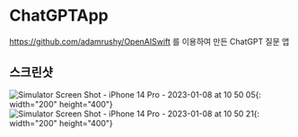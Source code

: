 ChatGPTApp
=============

https://github.com/adamrushy/OpenAISwift
를 이용하여 만든 ChatGPT 질문 앱

스크린샷
-------------
![Simulator Screen Shot - iPhone 14 Pro - 2023-01-08 at 10 50 05](https://user-images.githubusercontent.com/10498849/211177171-fbb492d9-311b-4237-b5ff-db5859738d6e.png){: width="200" height="400"}
![Simulator Screen Shot - iPhone 14 Pro - 2023-01-08 at 10 50 21](https://user-images.githubusercontent.com/10498849/211177172-6a933e23-d9fe-41f0-9581-80d148d5af4b.png){: width="200" height="400"}
